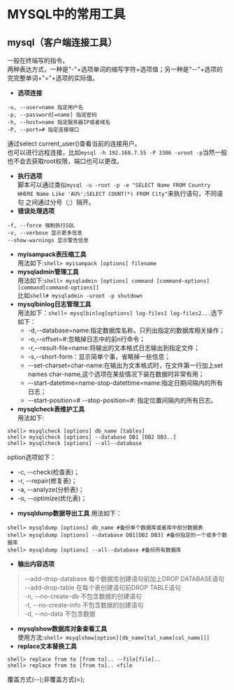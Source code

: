 # MYSQL中的常用工具
## mysql（客户端连接工具）
一般在终端写的指令。  
两种表达方式，一种是"-"+选项单词的缩写字符+选项值；另一种是"--"+选项的完完整单词+"="+选项的实际值。  
* **选项连接**
```
-u, --user=name 指定用户名
-p, --password[=name] 指定密码
-h, --host=name 指定服务器IP或者域名
-P, --port=# 指定连接端口
```
通过select current_user()查看当前的连接用户。  
也可以进行远程连接，比如`mysql -h 192.168.7.55 -P 3306 -uroot -p`当然一般也不会去获取root权限，端口也可以更改。  
* **执行选项**  
脚本可以通过类似`mysql -u -root -p -e "SELECT Name FROM Country WHERE Name Like 'AU%';SELECT COUNT(*) FROM City"`来执行语句，不同语句
之间通过分号（;）隔开。  
* **错误处理选项**  
```
-f, --force 强制执行SQL
-v, --verbose 显示更多信息
--show-warnings 显示警告信息
```
* **myisampack表压缩工具**  
用法如下:`shell> myisampack [options] filename`
* **mysqladmin管理工具**  
用法如下:`shell> mysqladmin [options] command [command-options][command[command-options]]`  
比如`shell# mysqladmin -uroot -p shutdown`  
* **mysqlbinlog日志管理工具**  
用法如下：`shell> mysqlbinlog[options] log-files1 log-files2...`选下如下：   
  - -d,--database=name:指定数据库名称，只列出指定的数据库相关操作；  
  - -o,--offset=#:忽略掉日志中的前n行命令；  
  - -r,--result-file=name:将输出的文本格式日志输出到指定文件；  
  - -s,--short-form：显示简单个事，省略掉一些信息；  
  - --set-charset=char-name:在输出为文本格式时，在文件第一行加上set names char-name,这个选项在某些情况下装在数据时非常有用；  
  - --start-datetime=name-stop-datettime=name:指定日期间隔内的所有日志；  
  - --start-position=# --stop-position=#: 指定位置间隔内的所有日志。  
* **mysqlcheck表维护工具**  
用法如下:
```
shell> msyqlcheck [options] db_name [tables]
shell> mysqlcheck [options] --database DB1 [DB2 DB3..]
shell> mysqlcheck [options] --all--database
```
option选项如下：  
  - -c, --check(检查表)；  
  - -r, --repair(修复表)；  
  - -a, --analyze(分析表)；  
  - -o, --optimize(优化表)；  
* **mysqldump数据导出工具**
用法如下：
```
shell> mysqldump [options] db_name #备份单个数据库或者库中部分数据表
shell> mysqldump [options] --database DB1[DB2 DB3] #备份指定的一个或多个数据库
shell> mysqldump [options] --all--database #备份所有数据库
```
  * **输出内容选项**  
  > --add-drop-database 每个数据库创建语句前加上DROP DATABASE语句  
  > --add-drop-table 在每个表创建语句前DROP TABLE语句  
  > -n, --no-create-db 不包含数据的创建语句  
  > -t, --no-create-info 不包含数据的创建语句  
  > -d, --no-data 不包含数据  
* **mysqlshow数据库对象查看工具**  
使用方法:`shell> msyqlshow[option][db_name[tal_name[col_name]]]`  
* **replace文本替换工具**
```
shell> replace from to [from to].. --file[file]..
shell> replace from to [from to].. <file
```

覆盖方式(--);非覆盖方式(<);
